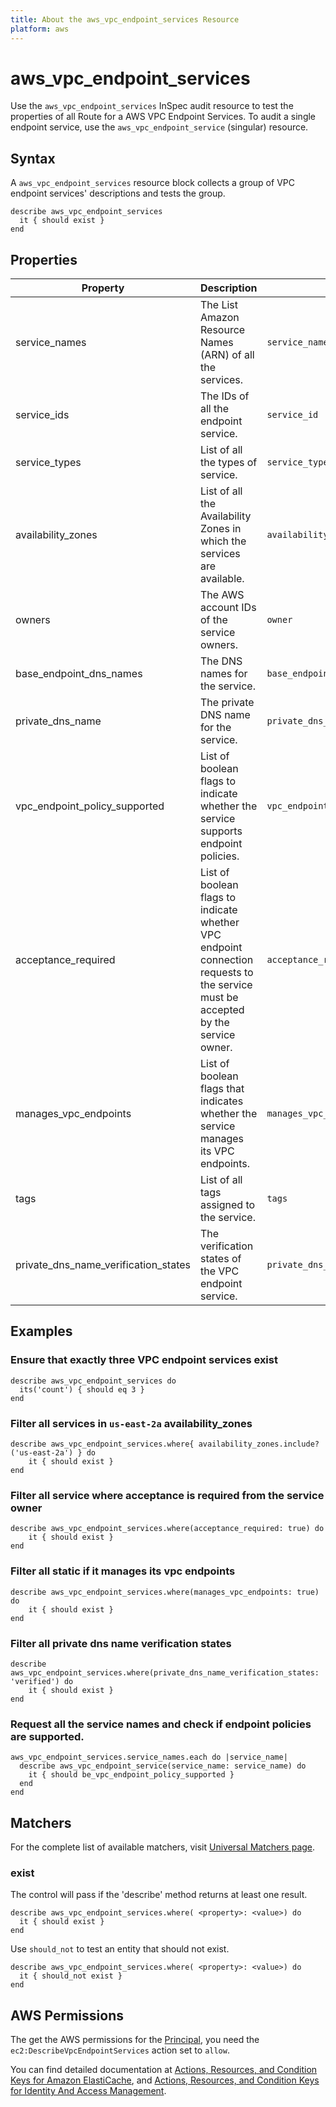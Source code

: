 ```yaml
---
title: About the aws_vpc_endpoint_services Resource
platform: aws
---
```


# aws\_vpc\_endpoint\_services

Use the `aws_vpc_endpoint_services` InSpec audit resource to test the properties of all Route for a AWS VPC Endpoint Services.
To audit a single endpoint service, use the `aws_vpc_endpoint_service` (singular) resource.

## Syntax

A `aws_vpc_endpoint_services` resource block collects a group of VPC endpoint services' descriptions and tests the group.

    describe aws_vpc_endpoint_services
      it { should exist }
    end

## Properties

|Property                           | Description                                                | Field Name     |
| ---                               | ---                                                        | ---            |
| service_names                     | The List Amazon Resource Names (ARN) of all the services.  | `service_name`     |
| service_ids                       | The IDs of all the endpoint service.                       | `service_id` |
| service_types                     | List of all the types of service.                          | `service_type`      |
| availability_zones                | List of all the Availability Zones in which the services are available. | `availability_zones`     |
| owners                            | The AWS account IDs of the service owners.                 | `owner`         |
| base_endpoint_dns_names           | The DNS names for the service.                             | `base_endpoint_dns_names` |
| private_dns_name                  | The private DNS name for the service.                      | `private_dns_name`        |
| vpc_endpoint_policy_supported     | List of boolean flags to indicate whether the service supports endpoint policies. | `vpc_endpoint_policy_supported`  |
| acceptance_required               | List of boolean flags to indicate whether VPC endpoint connection requests to the service must be accepted by the service owner.| `acceptance_required`  |
| manages_vpc_endpoints             | List of boolean flags that indicates whether the service manages its VPC endpoints. | `manages_vpc_endpoints` |
| tags                              | List of all tags assigned to the service.                  | `tags` |
| private_dns_name_verification_states | The verification states of the VPC endpoint service.    | `private_dns_name_verification_states` |

## Examples

### Ensure that exactly three VPC endpoint services exist

    describe aws_vpc_endpoint_services do
      its('count') { should eq 3 }
    end

### Filter all services in `us-east-2a` availability_zones

    describe aws_vpc_endpoint_services.where{ availability_zones.include?('us-east-2a') } do
        it { should exist }
    end

### Filter all service where acceptance is required from the service owner

    describe aws_vpc_endpoint_services.where(acceptance_required: true) do
        it { should exist }
    end

### Filter all static if it manages its vpc endpoints

    describe aws_vpc_endpoint_services.where(manages_vpc_endpoints: true) do
        it { should exist }
    end

### Filter all private dns name verification states

    describe aws_vpc_endpoint_services.where(private_dns_name_verification_states: 'verified') do
        it { should exist }
    end

### Request all the service names and check if endpoint policies are supported.

    aws_vpc_endpoint_services.service_names.each do |service_name|
      describe aws_vpc_endpoint_service(service_name: service_name) do
        it { should be_vpc_endpoint_policy_supported }
      end
    end

## Matchers

For the complete list of available matchers, visit [Universal Matchers page](https://www.inspec.io/docs/reference/matchers/).

### exist

The control will pass if the 'describe' method returns at least one result.

    describe aws_vpc_endpoint_services.where( <property>: <value>) do
      it { should exist }
    end

Use `should_not` to test an entity that should not exist.

    describe aws_vpc_endpoint_services.where( <property>: <value>) do
      it { should_not exist }
    end

## AWS Permissions

The get the AWS permissions for the [Principal](https://docs.aws.amazon.com/IAM/latest/UserGuide/intro-structure.html#intro-structure-principal), you need the `ec2:DescribeVpcEndpointServices` action set to `allow`.

You can find detailed documentation at [Actions, Resources, and Condition Keys for Amazon ElastiCache](https://docs.aws.amazon.com/vpc/latest/userguide/vpc-policy-examples.html), and [Actions, Resources, and Condition Keys for Identity And Access Management](https://docs.aws.amazon.com/IAM/latest/UserGuide/list_identityandaccessmanagement.html).
